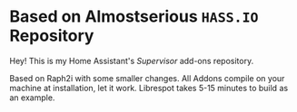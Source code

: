 # Based on Almostserious  `HASS.IO` Repository
Hey!
This is my Home Assistant's _Supervisor_ add-ons repository.

Based on Raph2i with some smaller changes.
All Addons compile on your machine at installation, let it work.
Librespot takes 5-15 minutes to build as an example.

